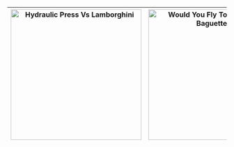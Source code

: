 | <a href="https://youtu.be/h5NvTTOlOtI"><img width=300 src="https://i.ytimg.com/vi/h5NvTTOlOtI/sddefault.jpg" alt="Hydraulic Press Vs Lamborghini"></img></a> | <a href="https://youtu.be/se50viFJ0AQ"><img width=300 src="https://i.ytimg.com/vi/se50viFJ0AQ/mqdefault.jpg" alt="Would You Fly To Paris For A Baguette?"></img></a> | <a href="https://youtu.be/0CTp1a-aCUM"><img width=300 src="https://i.ytimg.com/vi/0CTp1a-aCUM/sddefault.jpg" alt="100 Kids Vs 100 Adults For $500,000"></img></a> |
|--|--|--|

